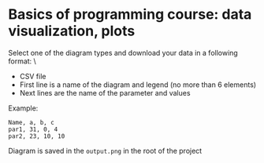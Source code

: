 # Basics of programming course: data visualization, plots

Select one of the diagram types and download your data in a following format: \
+ CSV file
+ First line is a name of the diagram and legend (no more than 6 elements)
+ Next lines are the name of the parameter and values

Example:
```
Name, a, b, c
par1, 31, 0, 4
par2, 23, 10, 10
```

Diagram is saved in the `output.png` in the root of the project